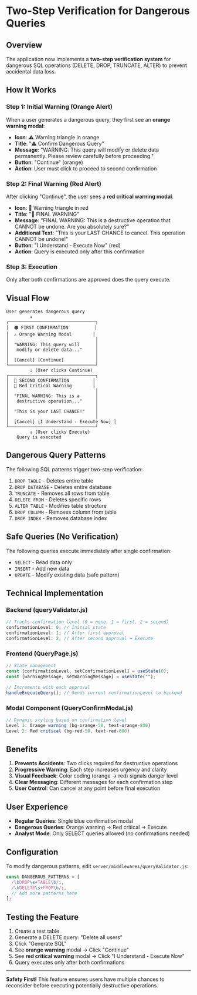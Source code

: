 # Two-Step Verification for Dangerous Queries

## Overview

The application now implements a **two-step verification system** for dangerous SQL operations (DELETE, DROP, TRUNCATE, ALTER) to prevent accidental data loss.

## How It Works

### Step 1: Initial Warning (Orange Alert)

When a user generates a dangerous query, they first see an **orange warning modal**:

- **Icon**: ⚠️ Warning triangle in orange
- **Title**: "⚠️ Confirm Dangerous Query"
- **Message**: "WARNING: This query will modify or delete data permanently. Please review carefully before proceeding."
- **Button**: "Continue" (orange)
- **Action**: User must click to proceed to second confirmation

### Step 2: Final Warning (Red Alert)

After clicking "Continue", the user sees a **red critical warning modal**:

- **Icon**: 🚨 Warning triangle in red
- **Title**: "🚨 FINAL WARNING"
- **Message**: "FINAL WARNING: This is a destructive operation that CANNOT be undone. Are you absolutely sure?"
- **Additional Text**: "This is your LAST CHANCE to cancel. This operation CANNOT be undone!"
- **Button**: "I Understand - Execute Now" (red)
- **Action**: Query is executed only after this confirmation

### Step 3: Execution

Only after both confirmations are approved does the query execute.

## Visual Flow

```
User generates dangerous query
         ↓
┌─────────────────────────────────┐
│  🟠 FIRST CONFIRMATION          │
│  ⚠️ Orange Warning Modal        │
│                                 │
│  "WARNING: This query will      │
│   modify or delete data..."     │
│                                 │
│  [Cancel] [Continue]            │
└─────────────────────────────────┘
         ↓ (User clicks Continue)
┌─────────────────────────────────┐
│  🔴 SECOND CONFIRMATION         │
│  🚨 Red Critical Warning        │
│                                 │
│  "FINAL WARNING: This is a      │
│   destructive operation..."     │
│                                 │
│  "This is your LAST CHANCE!"    │
│                                 │
│  [Cancel] [I Understand - Execute Now] │
└─────────────────────────────────┘
         ↓ (User clicks Execute)
    Query is executed
```

## Dangerous Query Patterns

The following SQL patterns trigger two-step verification:

1. `DROP TABLE` - Deletes entire table
2. `DROP DATABASE` - Deletes entire database
3. `TRUNCATE` - Removes all rows from table
4. `DELETE FROM` - Deletes specific rows
5. `ALTER TABLE` - Modifies table structure
6. `DROP COLUMN` - Removes column from table
7. `DROP INDEX` - Removes database index

## Safe Queries (No Verification)

The following queries execute immediately after single confirmation:

- `SELECT` - Read data only
- `INSERT` - Add new data
- `UPDATE` - Modify existing data (safe pattern)

## Technical Implementation

### Backend (queryValidator.js)

```javascript
// Tracks confirmation level (0 = none, 1 = first, 2 = second)
confirmationLevel: 0; // Initial state
confirmationLevel: 1; // After first approval
confirmationLevel: 2; // After second approval → Execute
```

### Frontend (QueryPage.js)

```javascript
// State management
const [confirmationLevel, setConfirmationLevel] = useState(0);
const [warningMessage, setWarningMessage] = useState("");

// Increments with each approval
handleExecuteQuery(); // Sends current confirmationLevel to backend
```

### Modal Component (QueryConfirmModal.js)

```javascript
// Dynamic styling based on confirmation level
Level 1: Orange warning (bg-orange-50, text-orange-800)
Level 2: Red critical (bg-red-50, text-red-800)
```

## Benefits

1. **Prevents Accidents**: Two clicks required for destructive operations
2. **Progressive Warning**: Each step increases urgency and clarity
3. **Visual Feedback**: Color coding (orange → red) signals danger level
4. **Clear Messaging**: Different messages for each confirmation step
5. **User Control**: Can cancel at any point before final execution

## User Experience

- **Regular Queries**: Single blue confirmation modal
- **Dangerous Queries**: Orange warning → Red critical → Execute
- **Analyst Mode**: Only SELECT queries allowed (no confirmations needed)

## Configuration

To modify dangerous patterns, edit `server/middlewares/queryValidator.js`:

```javascript
const DANGEROUS_PATTERNS = [
  /\bDROP\s+TABLE\b/i,
  /\bDELETE\s+FROM\b/i,
  // Add more patterns here
];
```

## Testing the Feature

1. Create a test table
2. Generate a DELETE query: "Delete all users"
3. Click "Generate SQL"
4. See **orange warning** modal → Click "Continue"
5. See **red critical warning** modal → Click "I Understand - Execute Now"
6. Query executes only after both confirmations

---

**Safety First!** This feature ensures users have multiple chances to reconsider before executing potentially destructive operations.
